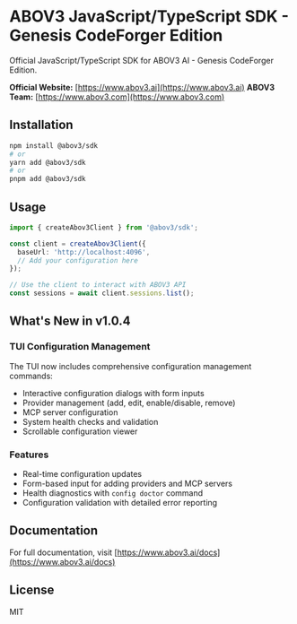# ABOV3 JavaScript/TypeScript SDK - Genesis CodeForger Edition

Official JavaScript/TypeScript SDK for ABOV3 AI - Genesis CodeForger Edition.

**Official Website:** [https://www.abov3.ai](https://www.abov3.ai)
**ABOV3 Team:** [https://www.abov3.com](https://www.abov3.com)

## Installation

```bash
npm install @abov3/sdk
# or
yarn add @abov3/sdk
# or
pnpm add @abov3/sdk
```

## Usage

```typescript
import { createAbov3Client } from '@abov3/sdk';

const client = createAbov3Client({
  baseUrl: 'http://localhost:4096',
  // Add your configuration here
});

// Use the client to interact with ABOV3 API
const sessions = await client.sessions.list();
```

## What's New in v1.0.4

### TUI Configuration Management
The TUI now includes comprehensive configuration management commands:
- Interactive configuration dialogs with form inputs
- Provider management (add, edit, enable/disable, remove)
- MCP server configuration
- System health checks and validation
- Scrollable configuration viewer

### Features
- Real-time configuration updates
- Form-based input for adding providers and MCP servers
- Health diagnostics with `config doctor` command
- Configuration validation with detailed error reporting

## Documentation

For full documentation, visit [https://www.abov3.ai/docs](https://www.abov3.ai/docs)

## License

MIT